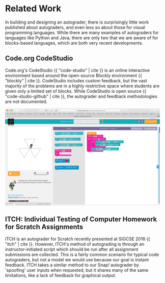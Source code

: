 # Related Work

In building and designing an autograder, there is surprisingly little work published about autograders, and even less so about those for visual programming languages. While there are many examples of autograders for languages like Python and Java, there are only two that we are aware of for blocks-based languages, which are both very recent developments.

## Code.org CodeStudio
Code.org's CodeStudio {{ "code-studio" | cite }} is an online interactive environment based around the open-source Blockly environment {{ "blockly" | cite }}.  CodeStudio includes custom feedback, but the vast majority of the problems are in a highly restrictive space where students are given only a limited set of blocks. While CodeStudio is open source {{ "code-studio-github" | cite }}, the autograder and feedback methodologies are not documented.

![A typical example of a CodeStudio problem that gives students only a few blocks to work with, and has a fairly constrained solution space.](/images/blockly-example.png)

## ITCH: Individual Testing of Computer Homework for Scratch Assignments

ITCH is an autograder for Scratch recently presented at SIGCSE 2016 {{ "itch" | cite }}. However, ITCH's method of autograding is through an instructor-initiated script which should be run after all assignment submissions are collected. This is a fairly common scenario for typical code autograders, but not a model we would use because our goal is instant feedback. ITCH takes a similar method to our Snap<em>!</em> autograder by 'spoofing' user inputs when requested, but it shares many of the same limitations, like a lack of feedback for graphical output.
